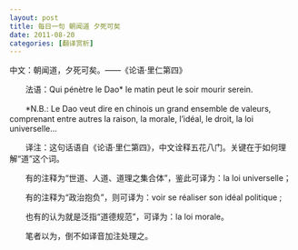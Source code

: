 ```yaml
---
layout: post
title: 每日一句 朝闻道 夕死可矣
date: 2011-08-20
categories: [翻译赏析]  
---
```


中文：朝闻道，夕死可矣。——《论语·里仁第四》

　　法语：Qui pénètre le Dao* le matin peut le soir mourir serein.

　　*N.B.: Le Dao veut dire en chinois un grand ensemble de valeurs, comprenant entre autres la raison, la morale, l’idéal, le droit, la loi universelle…

　　译注：这句话语自《论语·里仁第四》，中文诠释五花八门。关键在于如何理解“道”这个词。

　　有的注释为“世道、人道、道理之集合体”，鉴此可译为：la loi universelle；

　　有的注释为“政治抱负”，则可译为：voir se réaliser son idéal politique ;

　　也有的认为就是泛指“道德规范”，可译为：la loi morale。

　　笔者以为，倒不如译音加注处理之。
